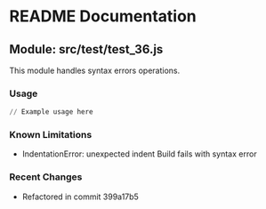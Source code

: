 # README Documentation

## Module: src/test/test_36.js

This module handles syntax errors operations.

### Usage

```python
// Example usage here
```

### Known Limitations

- IndentationError: unexpected indent Build fails with syntax error

### Recent Changes

- Refactored in commit 399a17b5
